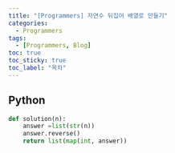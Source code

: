 ```yaml
---
title: "[Programmers] 자연수 뒤집어 배열로 만들기"
categories:
  - Programmers
tags:
  - [Programmers, Blog]
toc: true
toc_sticky: true
toc_label: "목차"
---
```


## Python
~~~python
def solution(n):
    answer =list(str(n))
    answer.reverse()
    return list(map(int, answer))
~~~
